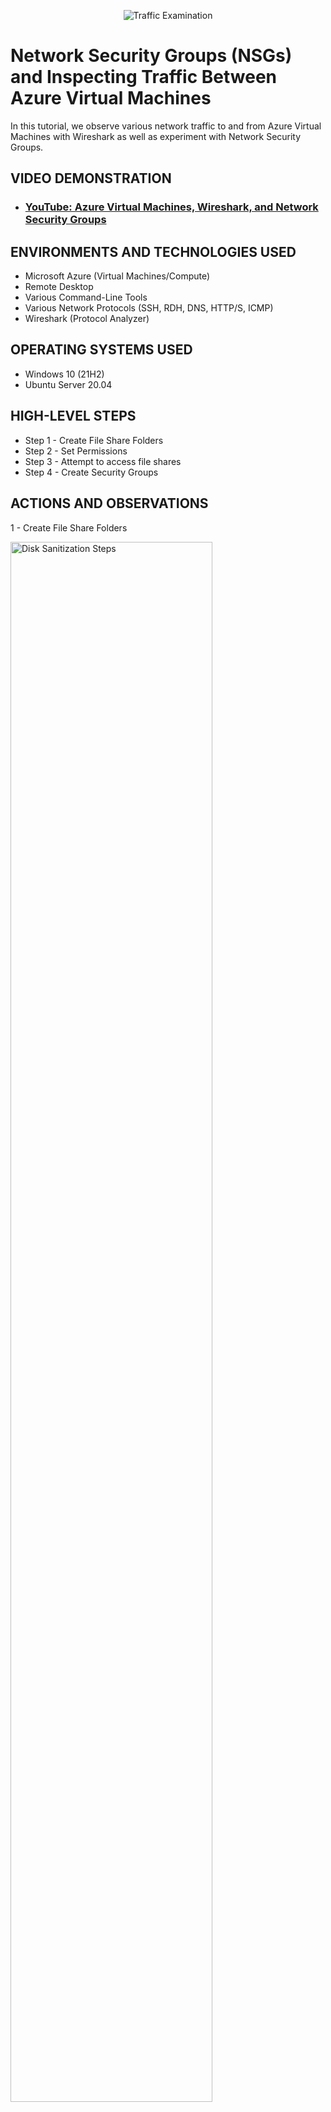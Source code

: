 <p align="center">
<img src="https://i.imgur.com/Ua7udoS.png" alt="Traffic Examination"/>
</p>

<h1>Network Security Groups (NSGs) and Inspecting Traffic Between Azure Virtual Machines</h1>
In this tutorial, we observe various network traffic to and from Azure Virtual Machines with Wireshark as well as experiment with Network Security Groups. <br />


<h2>VIDEO DEMONSTRATION</h2>

- ### [YouTube: Azure Virtual Machines, Wireshark, and Network Security Groups](https://youtu.be/kT8nFF5Zejw)

<h2>ENVIRONMENTS AND TECHNOLOGIES USED</h2>

- Microsoft Azure (Virtual Machines/Compute)
- Remote Desktop
- Various Command-Line Tools
- Various Network Protocols (SSH, RDH, DNS, HTTP/S, ICMP)
- Wireshark (Protocol Analyzer)

<h2>OPERATING SYSTEMS USED </h2>

- Windows 10 (21H2)
- Ubuntu Server 20.04

<h2>HIGH-LEVEL STEPS</h2>

- Step 1 - Create File Share Folders
- Step 2 - Set Permissions
- Step 3 - Attempt to access file shares
- Step 4 - Create Security Groups

<h2>ACTIONS AND OBSERVATIONS</h2>

1 - Create File Share Folders
<p>
<img src="https://i.imgur.com/4kpWWbx.png" height="80%" width="80%" alt="Disk Sanitization Steps"/>
</p>
<p> 
Created four new folders named: Read-Access, Write-Access, and No-Access.
</p>
<br />

2 - Set Permissions and Share Files (Read-Access, Write-Access, and No-Access).
<p>
<img src="https://i.imgur.com/iKbpEaf.png" height="80%" width="80%" alt="Disk Sanitization Steps"/>
</p>

<p>
<img src="https://i.imgur.com/7ousuSe.png" height="80%" width="80%" alt="Disk Sanitization Steps"/>
</p>


3 - Attempt to access file shares and folders
<p>
<img src="https://i.imgur.com/ulQTnb5.png" height="80%" width="80%" alt="Disk Sanitization Steps"/>
</p>
<p>
<img src="https://i.imgur.com/b6rBbaL.png" height="80%" width="80%" alt="Disk Sanitization Steps"/>
</p>
Clicked on No-Access folder to check permissions. Windows will not allow access to the folder. Permissions are working correctly here.

After clicking Read-Access folder and trying not create a folder (write) this notification popped up. Permissions set to only read and not write or create folders/documents. The permissions are working correctly.
</p>
<br />
Write In Folders
<p>
<img src="https://i.imgur.com/n9h4qhH.png" height="80%" width="80%" alt="Disk Sanitization Steps"/>
<p>

Clicked on the Write-Access folder. Created a text file and named it test. The permissions are working correctly for this folder. This folder has read & write permissions.
</p>
<br />

Create new organizational unit and group in Client-1: _SECURITY GROUPS AND ACCOUNTANTS
<p>
<img src="https://i.Imgur.com/Gvtrf9l.png" height="80%" width="80%" alt="Disk Sanitization Steps"/>
</p>
<p>
<img src="https://i.imgur.com/6sBHKB9.png" height="80%" width="80%" alt="Disk Sanitization Steps"/>
</p>

4 - Set Permissions and Share Files (Accounting)
<p>
<img src="https://i.imgur.com/CSbmHZ0.png" height="80%" width="80%" alt="Disk Sanitization Steps"/>
</p>
<p>
After creating the new organizational unity and group, go back to DC-1 to set permissions in accounting folder.  Open File Explorer, click on "this PC" and then Windows C:, right-click on accounting, and select properties.  Then type ACCOUNTANTS and click add, change permissions to "Read/Write", and click share.  
</p>
<br />

Add user to ACCOUNTANTS group
<p>
<img src="https://i.imgur.com/1l2eiiV.png" height="80%" width="80%" alt="Disk Sanitization Steps"/>
</p>

Go back to Active Directory Users and Computers in Client-1.  Go to _SECURITY GROUPS and doubl-click ACCOUNTANTS, click Members tab, enter name of the user from DC-1 and click "check names".  Then click OK, click Apply, and OK again.  After adding user, head back to Client-1, open File Explorer, click Network, and open accounting.  A message should appear indicating that "Windows cannot access \\dc-1\accounting".  In order for the user to access the folder, the user must logoff from remote desktop and log in again; then the user can access the accounting folder.
